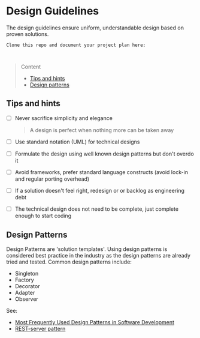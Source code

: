 # Design Guidelines

The design guidelines ensure uniform, understandable design based on proven solutions.

```
Clone this repo and document your project plan here:



```
> Content
> - [Tips and hints](#tips-and-hints)
> - [Design patterns](#design-patterns)


## Tips and hints

- [ ] Never sacrifice simplicity and elegance 

  > A design is perfect when nothing more can be taken away


- [ ] Use standard notation (UML) for technical designs


- [ ] Formulate the design using well known design patterns but don't overdo it


- [ ] Avoid frameworks, prefer standard language constructs (avoid lock-in and regular porting overhead)


- [ ] If a solution doesn't feel right, redesign or or backlog as engineering debt


- [ ] The technical design does not need to be complete, just complete enough to start coding 


## Design Patterns

Design Patterns are 'solution templates'. Using design patterns is considered  best practice in the industry as the design patterns are already tried and tested.
Common design patterns include:

- Singleton
- Factory
- Decorator
- Adapter
- Observer

See: 
- [Most Frequently Used Design Patterns in Software Development](https://beapython.dev/2021/03/07/most-frequently-used-design-patterns-in-software-development/)
- [REST-server pattern](rest-api-standard.md#server-template)


